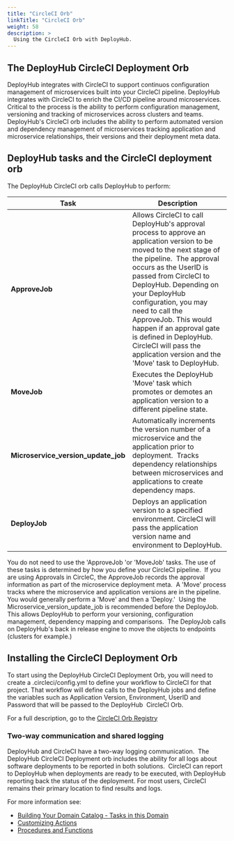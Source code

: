 ```yaml
---
title: "CircleCI Orb"
linkTitle: "CircleCI Orb"
weight: 58
description: >
  Using the CircleCI Orb with DeployHub.
---
```


## The DeployHub CircleCI Deployment Orb

DeployHub integrates with CircleCI to support continuos configuration management of microservices built into your CircleCI pipeline. DeployHub integrates with CircleCI to enrich the CI/CD pipeline around microservices.  
Critical to the process is the ability to perform configuration management, versioning and tracking of microservices across clusters and teams.  DeployHub's CircleCI orb includes the ability to perform automated version and dependency management of microservices tracking application and microservice relationships, their versions and their deployment meta data.

## DeployHub tasks and the CircleCI deployment orb

The DeployHub CircleCI orb calls DeployHub to perform:

| Task | Description |
| --- | --- |
| **ApproveJob** | Allows CircleCI to call DeployHub's approval process to approve an application version to be moved to the next stage of the pipeline.  The approval occurs as the UserID is passed from CircleCI to DeployHub. Depending on your DeployHub configuration, you may need to call the ApproveJob. This would happen if an approval gate is defined in DeployHub.  CircleCI will pass the application version and the 'Move' task to DeployHub.|
| **MoveJob** | Executes the DeployHub 'Move' task which promotes or demotes an application version to a different pipeline state. |
| **Microservice_version_update_job** |  Automatically increments the version number of a microservice and the application prior to deployment.  Tracks dependency relationships between microservices and applications to create dependency maps.|
| **DeployJob**| Deploys an application version to a specified environment. CircleCI will pass the application version name and environment to DeployHub.|

 You do not need to use the 'ApproveJob 'or 'MoveJob' tasks. The use of these tasks is determined by how you define your CircleCI pipeline.  If you are using Approvals in CircleC, the ApproveJob records the approval information as part of the microservice deployment meta.  A 'Move' process tracks where the microservice and application versions are in the pipeline.  You would generally perform a 'Move' and then a 'Deploy.'  Using the Microservice_version_update_job is recommended before the DeployJob.  This allows DeployHub to perform your versioning, configuration management, dependency mapping and comparisons.  The DeployJob calls on DeployHub's back in release engine to move the objects to endpoints (clusters for example.)

## Installing the CircleCI Deployment Orb

To start using the DeployHub CircleCI Deployment Orb, you will need to create a .circleci/config.yml to define your workflow to CircleCI for that project. That workflow will define calls to the DeployHub jobs and define the variables such as Application Version, Environment, UserID and Password that will be passed to the DeployHub  CircleCI Orb.

For a full description, go to the [CircleCI Orb Registry](https://circleci.com/orbs/registry/orb/deployhub/deployhub-orb)

### Two-way communication and shared logging

DeployHub and CircleCI have a two-way logging communication.  The DeployHub CircleCI Deployment orb includes the ability for all logs about software deployments to be reported in both solutions.  CircleCI can report to DeployHub when deployments are ready to be executed, with DeployHub reporting back the status of the deployment. For most users, CircleCI remains their primary location to find results and logs.

For more information see:
- [Building Your Domain Catalog - Tasks in this Domain](/userguide/first-steps/2-defining-domains/)
- [Customizing Actions](/userguide/first-steps/2-define-your-actions/) 
- [Procedures and Functions](/userguide/customizations/2-define-your-functions-and-procedures/)
